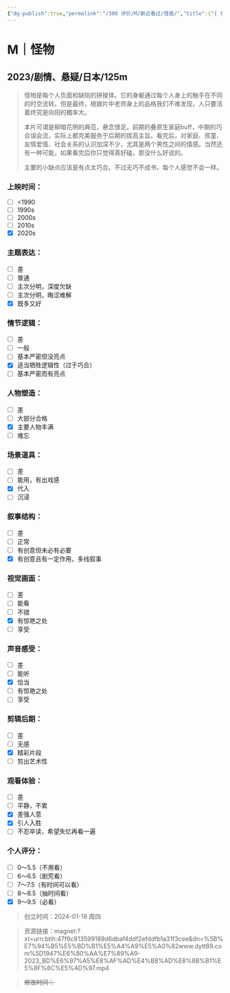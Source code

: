 ```yaml
---
{"dg-publish":true,"permalink":"/300 评价/M/新近看过/怪兽/","title":{"{ title }":null},"tags":["M","悬疑","剧情"],"created":"2024-01-18T22:31:35.635+08:00","updated":"2024-01-18T22:51:42.434+08:00"}
---
```


# M｜怪物
## 2023/剧情、悬疑/日本/125m
>怪物是每个人负面和缺陷的拼接体。它的身躯通过每个人身上的触手在不同的时空流转。但是最终，根据片中老师身上的品格我们不难发现，人只要活着终究是向阳的概率大。
>
>本片可谓是柳暗花明的典范，悬念很足。前期的叠原生家庭buff，中期的巧合误会流，实际上都完美服务于后期的拔高主旨。看完后，对家庭、孩童、友情爱情、社会关系的认识加深不少，尤其是两个男性之间的情感。当然还有一种可能，如果看完后你只觉得真好磕，那没什么好说的。
>
>主要的小缺点应该是有点太巧合。不过无巧不成书，每个人感觉不会一样。
### 上映时间：
- [ ] <1990
- [ ] 1990s
- [ ] 2000s
- [ ] 2010s
- [x] 2020s
### 主题表达：
- [ ] 差
- [ ] 普通
- [ ] 主次分明，深度欠缺
- [ ] 主次分明，晦涩难解
- [x] 既多又好
### 情节逻辑：
- [ ] 差
- [ ] 一般
- [ ] 基本严密但没亮点
- [x] 适当牺牲逻辑性（过于巧合）
- [ ] 基本严密而有亮点
### 人物塑造：
- [ ] 差
- [ ] 大部分合格
- [x] 主要人物丰满
- [ ] 难忘
### 场景道具：
- [ ] 差
- [ ] 能用，有出戏感
- [x] 代入
- [ ] 沉浸
### 叙事结构：
- [ ] 差
- [ ] 正常
- [ ] 有创意但未必有必要
- [x] 有创意且有一定作用，多线叙事
### 视觉画面：
- [ ] 差
- [ ] 能看
- [ ] 不错
- [x] 有惊艳之处
- [ ] 享受
### 声音感受：
- [ ] 差
- [ ] 能听
- [x] 恰当
- [ ] 有惊艳之处
- [ ] 享受
### 剪辑后期：
- [ ] 差
- [ ] 无感
- [x] 精彩片段
- [ ] 剪出艺术性
### 观看体验：
- [ ] 差
- [ ] 平静，不累
- [x] 差强人意
- [x] 引人入胜
- [ ] 不忍卒读，希望失忆再看一遍
### 个人评分：
- [ ] 0～5.5（不用看）
- [ ] 6～6.5（剧荒看）
- [ ] 7～7.5（有时间可以看）
- [ ] 8～8.5（抽时间看）
- [x] 9～9.5（必看）

>创立时间：2024-01-18 周四

>资源链接：magnet:?xt=urn:btih:47f6c813599189d6dbaf4ddf2efddfb1a31f3cee&dn=%5B%E7%94%B5%E5%BD%B1%E5%A4%A9%E5%A0%82www.dytt89.com%5D1947%E6%80%AA%E7%89%A9-2023_BD%E6%97%A5%E8%AF%AD%E4%B8%AD%E8%8B%B1%E5%8F%8C%E5%AD%97.mp4

>~~修改时间：~~



